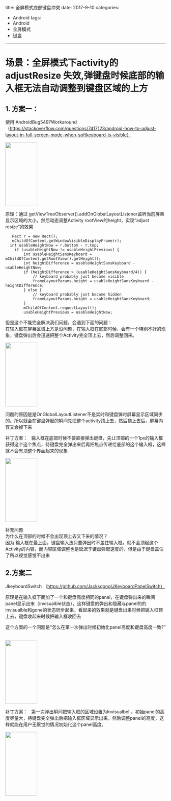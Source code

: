 title: 全屏模式底部键盘冲突
date: 2017-9-10 
categories:
- Android
tags:
- Android
- 全屏模式
- 键盘

---

# 场景：全屏模式下activity的adjustResize 失效,弹键盘时候底部的输入框无法自动调整到键盘区域的上方 

## 1. 方案一：  
使用 AndroidBug5497Workaround （https://stackoverflow.com/questions/7417123/android-how-to-adjust-layout-in-full-screen-mode-when-softkeyboard-is-visible）  

<img src="https://github.com/liuyicheng3/learning-summary/blob/master/images/planA_normal.gif?raw=true" height="200px" width="100px" >  

原理：通过 getViewTreeObserver().addOnGlobalLayoutListener监听当前屏幕显示区域的大小，然后动态调整Activity rootView的height，实现“adjust resize”的效果   

       Rect r = new Rect();
       mChildOfContent.getWindowVisibleDisplayFrame(r);
      int usableHeightNow = r.bottom - r.top;
        if (usableHeightNow != usableHeightPrevious) {
            int usableHeightSansKeyboard = mChildOfContent.getRootView().getHeight();
            int heightDifference = usableHeightSansKeyboard - usableHeightNow;
            if (heightDifference > (usableHeightSansKeyboard/4)) {
                // keyboard probably just became visible
                frameLayoutParams.height = usableHeightSansKeyboard - heightDifference;
            } else {
                // keyboard probably just became hidden
                frameLayoutParams.height = usableHeightSansKeyboard;
            }
            mChildOfContent.requestLayout();
            usableHeightPrevious = usableHeightNow;

但是这个不能完全解决我们问题，会遇到下面的问题：  
在输入框在屏幕区域上方是没问题，在输入框在底部时候，会有一个特别不好的现象，键盘弹出后会迅速把整个Activity完全顶上去，然后调整回来。  

<img src="https://github.com/liuyicheng3/learning-summary/blob/master/images/planA.gif?raw=true" height="200px" width="100px" >


问题的原因是是OnGlobalLayoutListener不是实时和键盘弹时屏幕显示区域同步的。所以就会在键盘弹起的瞬间先把整个activity顶上去，然后顶上去后，屏幕内容又会掉下来  


补丁方案：  
输入框在底部时候不要直接弹出键盘，先让顶部的一个1px的输入框获得这个这个焦点，待键盘完全弹出来后再把焦点传递给底部的这个输入框，这样就不会有顶整个界面起来的现象

<img src="https://github.com/liuyicheng3/learning-summary/blob/master/images/planA_fix.gif?raw=true" height="200px" width="100px" >


补充问题    
为什么在顶部的时候不会出现顶上去又下来的情况？  
因为 输入框在最上面，键盘输入法只要弹出时不盖住输入框，就不会顶起这个Activity的内容，而内容区域调整也是延迟于键盘弹起速度的，但是由于键盘盖住了所以视觉感觉不出来    


## 2.方案二   
JkeyboardSwitch （https://github.com/Jacksgong/JKeyboardPanelSwitch）  

原理是在输入框下面加了一个和键盘高度相同的panel，在键盘弹出来的瞬间panel显示出来（invisualble状态），这样键盘的弹出和隐藏与panel的的invisualble和gone的状态同步起来，看起来的效果就是键盘出来时候把输入框顶上去，键盘收起来时候把输入框收回去  


这个方案的一个问题是“怎么在第一次弹出时候初始化panel高度和键盘高度一致?”    

<img src="https://github.com/liuyicheng3/learning-summary/blob/master/images/planB.gif?raw=true" height="200px" width="100px" >

补丁方案：  
第一次弹出瞬间把输入框的区域设置为Invisualbel ，初始panel的高度尽量大，待键盘完全弹出后把输入框区域显示出来，然后调整panel的高度，这样就能在用户无察觉的情况初始化这个panel高度。   

<img src="https://github.com/liuyicheng3/learning-summary/blob/master/images/planB_fix.gif?raw=true" height="200px" width="100px" >






